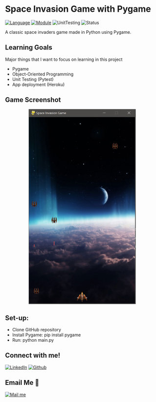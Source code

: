# Space Invasion Game with Pygame
[![Language](https://img.shields.io/badge/language-python-blue.svg?style=flat)](https://www.python.org)
[![Module](https://img.shields.io/badge/module-pygame-brightgreen.svg?style=flat)](http://www.pygame.org/news.html)
![UnitTesting](https://img.shields.io/badge/UnitTesting-pytest-purple)
![Status](https://img.shields.io/badge/status-in_progress-red)

A classic space invaders game made in Python using Pygame.

## Learning Goals
Major things that I want to focus on learning in this project
- Pygame 
- Object-Oriented Programming
- Unit Testing (Pytest)
- App deployment (Heroku)

## Game Screenshot

<p align="center">
  <img src="https://github.com/thaimynguyen/Space_Invasion_Pygame/blob/main/2021-09-15%2020_22_18-main.py%20-%20Space_Battle_Pygame.png" width="350">
</p>

## Set-up:
- Clone GitHub repository
- Install Pygame: pip install pygame
- Run: python main.py

## Connect with me!

[<img target="_blank" src="https://img.icons8.com/bubbles/100/000000/linkedin.png" title="LinkedIn">](https://www.linkedin.com/in/thaimynguyen/)  [<img target="_blank" src="https://img.icons8.com/bubbles/100/000000/github.png" title="Github">](https://github.com/thaimynguyen)

## Email Me :e-mail:
[<img target="_blank" src="https://img.icons8.com/bubbles/100/000000/secured-letter.png" title="Mail me">](mailto:thaimynguyen@gmail.com)
